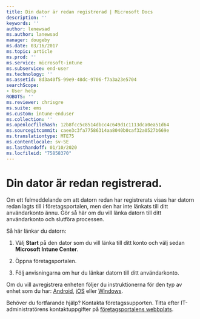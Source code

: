 ```yaml
---
title: Din dator är redan registrerad | Microsoft Docs
description: ''
keywords: ''
author: lenewsad
ms.author: lanewsad
manager: dougeby
ms.date: 03/16/2017
ms.topic: article
ms.prod: ''
ms.service: microsoft-intune
ms.subservice: end-user
ms.technology: ''
ms.assetid: 8d3a40f5-99e9-48dc-9706-f7a3a23e5704
searchScope:
- User help
ROBOTS: ''
ms.reviewer: chrisgre
ms.suite: ems
ms.custom: intune-enduser
ms.collection: ''
ms.openlocfilehash: 12b8fcc5c8514dbcc4c649d1c1113dca0ea51d64
ms.sourcegitcommit: caee3c3fa77586314aa8040b0caf32a0527b669e
ms.translationtype: MTE75
ms.contentlocale: sv-SE
ms.lasthandoff: 01/10/2020
ms.locfileid: "75858370"
---
```

# <a name="your-computer-is-already-enrolled"></a>Din dator är redan registrerad.

Om ett felmeddelande om att datorn redan har registrerats visas har datorn redan lagts till i företagsportalen, men den har inte länkats till ditt användarkonto ännu. Gör så här om du vill länka datorn till ditt användarkonto och slutföra processen.  

Så här länkar du datorn:

1. Välj **Start** på den dator som du vill länka till ditt konto och välj sedan **Microsoft Intune Center**.

2. Öppna företagsportalen.

3. Följ anvisningarna om hur du länkar datorn till ditt användarkonto.

Om du vill avregistrera enheten följer du instruktionerna för den typ av enhet som du har: [Android](unenroll-your-device-from-intune-android.md), [iOS](unenroll-your-device-from-intune-ios.md) eller [Windows](unenroll-your-device-from-intune-windows.md).

Behöver du fortfarande hjälp? Kontakta företagssupporten. Titta efter IT-administratörens kontaktuppgifter på [företagsportalens webbplats](https://go.microsoft.com/fwlink/?linkid=2010980).
